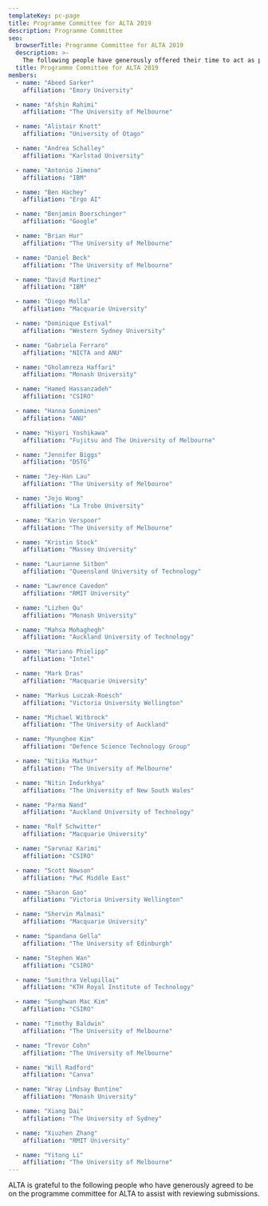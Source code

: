 ```yaml
---
templateKey: pc-page
title: Programme Committee for ALTA 2019
description: Programme Committee
seo:
  browserTitle: Programme Committee for ALTA 2019
  description: >-
    The following people have generously offered their time to act as programme committee members for ALTA
  title: Programme Committee for ALTA 2019
members:
  - name: "Abeed Sarker"
    affiliation: "Emory University"

  - name: "Afshin Rahimi"
    affiliation: "The University of Melbourne"

  - name: "Alistair Knott"
    affiliation: "University of Otago"

  - name: "Andrea Schalley"
    affiliation: "Karlstad University"

  - name: "Antonio Jimeno"
    affiliation: "IBM"

  - name: "Ben Hachey"
    affiliation: "Ergo AI"

  - name: "Benjamin Boerschinger"
    affiliation: "Google"

  - name: "Brian Hur"
    affiliation: "The University of Melbourne"

  - name: "Daniel Beck"
    affiliation: "The University of Melbourne"

  - name: "David Martinez"
    affiliation: "IBM"

  - name: "Diego Molla"
    affiliation: "Macquarie University"

  - name: "Dominique Estival"
    affiliation: "Western Sydney University"

  - name: "Gabriela Ferraro"
    affiliation: "NICTA and ANU"

  - name: "Gholamreza Haffari"
    affiliation: "Monash University"

  - name: "Hamed Hassanzadeh"
    affiliation: "CSIRO"

  - name: "Hanna Suominen"
    affiliation: "ANU"

  - name: "Hiyori Yoshikawa"
    affiliation: "Fujitsu and The University of Melbourne"

  - name: "Jennifer Biggs"
    affiliation: "DSTG"

  - name: "Jey-Han Lau"
    affiliation: "The University of Melbourne"

  - name: "Jojo Wong"
    affiliation: "La Trobe University"

  - name: "Karin Verspoor"
    affiliation: "The University of Melbourne"

  - name: "Kristin Stock"
    affiliation: "Massey University"

  - name: "Laurianne Sitbon"
    affiliation: "Queensland University of Technology"

  - name: "Lawrence Cavedon"
    affiliation: "RMIT University"

  - name: "Lizhen Qu"
    affiliation: "Monash University"

  - name: "Mahsa Mohaghegh"
    affiliation: "Auckland University of Technology"

  - name: "Mariano Phielipp"
    affiliation: "Intel"

  - name: "Mark Dras"
    affiliation: "Macquarie University"

  - name: "Markus Luczak-Roesch"
    affiliation: "Victoria University Wellington"

  - name: "Michael Witbrock"
    affiliation: "The University of Auckland"

  - name: "Myunghee Kim"
    affiliation: "Defence Science Technology Group"

  - name: "Nitika Mathur"
    affiliation: "The University of Melbourne"

  - name: "Nitin Indurkhya"
    affiliation: "The University of New South Wales"

  - name: "Parma Nand"
    affiliation: "Auckland University of Technology"

  - name: "Rolf Schwitter"
    affiliation: "Macquarie University"

  - name: "Sarvnaz Karimi"
    affiliation: "CSIRO"

  - name: "Scott Nowson"
    affiliation: "PwC Middle East"

  - name: "Sharon Gao"
    affiliation: "Victoria University Wellington"

  - name: "Shervin Malmasi"
    affiliation: "Macquarie University"

  - name: "Spandana Gella"
    affiliation: "The University of Edinburgh"

  - name: "Stephen Wan"
    affiliation: "CSIRO"

  - name: "Sumithra Velupillai"
    affiliation: "KTH Royal Institute of Technology"

  - name: "Sunghwan Mac Kim"
    affiliation: "CSIRO"

  - name: "Timothy Baldwin"
    affiliation: "The University of Melbourne"

  - name: "Trevor Cohn"
    affiliation: "The University of Melbourne"

  - name: "Will Radford"
    affiliation: "Canva"

  - name: "Wray Lindsay Buntine"
    affiliation: "Monash University"

  - name: "Xiang Dai"
    affiliation: "The University of Sydney"

  - name: "Xiuzhen Zhang"
    affiliation: "RMIT University"

  - name: "Yitong Li"
    affiliation: "The University of Melbourne"
---
```

ALTA is grateful to the following people who have generously agreed to be on the programme committee for ALTA to assist with reviewing submissions.
